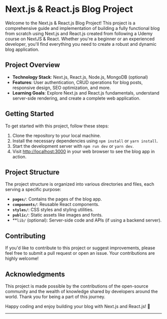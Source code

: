 # Next.js & React.js Blog Project

Welcome to the Next.js & React.js Blog Project! This project is a comprehensive guide and implementation of building a fully functional blog from scratch using Next.js and React.js created from following a Udemy course on NextJS & React. Whether you're a beginner or an experienced developer, you'll find everything you need to create a robust and dynamic blog application.

## Project Overview

- **Technology Stack**: Next.js, React.js, Node.js, MongoDB (optional)
- **Features**: User authentication, CRUD operations for blog posts, responsive design, SEO optimization, and more.
- **Learning Goals**: Explore Next.js and React.js fundamentals, understand server-side rendering, and create a complete web application.

## Getting Started

To get started with this project, follow these steps:

1. Clone the repository to your local machine.
2. Install the necessary dependencies using `npm install` or `yarn install`.
3. Start the development server with `npm run dev` or `yarn dev`.
4. Visit [http://localhost:3000](http://localhost:3000) in your web browser to see the blog app in action.

## Project Structure

The project structure is organized into various directories and files, each serving a specific purpose:

- **`pages/`**: Contains the pages of the blog app.
- **`components/`**: Reusable React components.
- **`styles/`**: CSS styles and styling utilities.
- **`public/`**: Static assets like images and fonts.
- **`lib/` (optional): Server-side code and APIs (if using a backend server).

## Contributing

If you'd like to contribute to this project or suggest improvements, please feel free to submit a pull request or open an issue. Your contributions are highly welcome!

## Acknowledgments

This project is made possible by the contributions of the open-source community and the wealth of knowledge shared by developers around the world. Thank you for being a part of this journey.

Happy coding and enjoy building your blog with Next.js and React.js! 🚀

---
